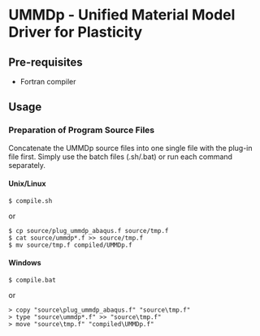 # UMMDp - Unified Material Model Driver for Plasticity

## Pre-requisites

* Fortran compiler

## Usage

### Preparation of Program Source Files

Concatenate the UMMDp source files into one single file with the plug-in file first. Simply use the batch files (.sh/.bat) or run each command separately.

#### Unix/Linux

````
$ compile.sh
````

  or

````
$ cp source/plug_ummdp_abaqus.f source/tmp.f
$ cat source/ummdp*.f >> source/tmp.f
$ mv source/tmp.f compiled/UMMDp.f
````

#### Windows

````
$ compile.bat
````

  or

````
> copy "source\plug_ummdp_abaqus.f" "source\tmp.f"
> type "source\ummdp*.f" >> "source\tmp.f"
> move "source\tmp.f" "compiled\UMMDp.f"
````
